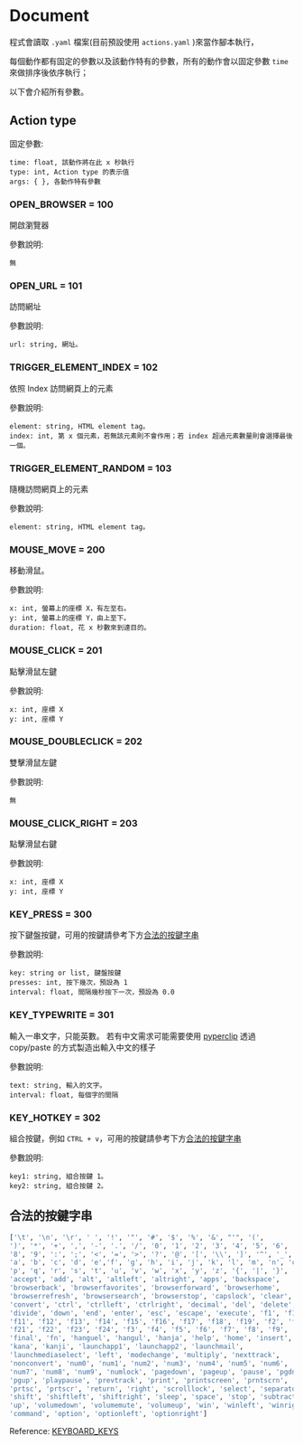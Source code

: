 # Document

程式會讀取 `.yaml` 檔案(目前預設使用 `actions.yaml` )來當作腳本執行，

每個動作都有固定的參數以及該動作特有的參數，所有的動作會以固定參數 `time` 來做排序後依序執行；

以下會介紹所有參數。

## Action type

固定參數:

```text
time: float, 該動作將在此 x 秒執行
type: int, Action type 的表示值
args: { }, 各動作特有參數
```

### OPEN_BROWSER = 100

開啟瀏覽器

參數說明:

```text
無
```

### OPEN_URL = 101

訪問網址

參數說明:

```text
url: string, 網址。
```

### TRIGGER_ELEMENT_INDEX = 102

依照 Index 訪問網頁上的元素

參數說明:

```text
element: string, HTML element tag。
index: int, 第 x 個元素，若無該元素則不會作用；若 index 超過元素數量則會選擇最後一個。
```

### TRIGGER_ELEMENT_RANDOM = 103

隨機訪問網頁上的元素

參數說明:

```text
element: string, HTML element tag。
```

### MOUSE_MOVE = 200

移動滑鼠。

參數說明:

```text
x: int, 螢幕上的座標 X，有左至右。
y: int, 螢幕上的座標 Y，由上至下。
duration: float, 花 x 秒數來到達目的。
```

### MOUSE_CLICK = 201

點擊滑鼠左鍵

參數說明:

```text
x: int, 座標 X
y: int, 座標 Y
```

### MOUSE_DOUBLECLICK = 202

雙擊滑鼠左鍵

參數說明:

```text
無
```

### MOUSE_CLICK_RIGHT = 203

點擊滑鼠右鍵

參數說明:

```text
x: int, 座標 X
y: int, 座標 Y
```

### KEY_PRESS = 300

按下鍵盤按鍵，可用的按鍵請參考下方[合法的按鍵字串](#合法的按鍵字串)

參數說明:

```text
key: string or list, 鍵盤按鍵
presses: int, 按下幾次，預設為 1
interval: float, 間隔幾秒按下一次，預設為 0.0
```

### KEY_TYPEWRITE = 301

輸入一串文字，只能英數。
若有中文需求可能需要使用 [pyperclip](https://github.com/asweigart/pyperclip)
透過 copy/paste 的方式製造出輸入中文的樣子 

參數說明:

```text
text: string, 輸入的文字。
interval: float, 每個字的間隔
```

### KEY_HOTKEY = 302

組合按鍵，例如 `CTRL + v`，可用的按鍵請參考下方[合法的按鍵字串](#合法的按鍵字串)

參數說明:

```text
key1: string, 組合按鍵 1。
key2: string, 組合按鍵 2。
```

## 合法的按鍵字串

```python
['\t', '\n', '\r', ' ', '!', '"', '#', '$', '%', '&', "'", '(',
')', '*', '+', ',', '-', '.', '/', '0', '1', '2', '3', '4', '5', '6', '7',
'8', '9', ':', ';', '<', '=', '>', '?', '@', '[', '\\', ']', '^', '_', '`',
'a', 'b', 'c', 'd', 'e','f', 'g', 'h', 'i', 'j', 'k', 'l', 'm', 'n', 'o',
'p', 'q', 'r', 's', 't', 'u', 'v', 'w', 'x', 'y', 'z', '{', '|', '}', '~',
'accept', 'add', 'alt', 'altleft', 'altright', 'apps', 'backspace',
'browserback', 'browserfavorites', 'browserforward', 'browserhome',
'browserrefresh', 'browsersearch', 'browserstop', 'capslock', 'clear',
'convert', 'ctrl', 'ctrlleft', 'ctrlright', 'decimal', 'del', 'delete',
'divide', 'down', 'end', 'enter', 'esc', 'escape', 'execute', 'f1', 'f10',
'f11', 'f12', 'f13', 'f14', 'f15', 'f16', 'f17', 'f18', 'f19', 'f2', 'f20',
'f21', 'f22', 'f23', 'f24', 'f3', 'f4', 'f5', 'f6', 'f7', 'f8', 'f9',
'final', 'fn', 'hanguel', 'hangul', 'hanja', 'help', 'home', 'insert', 'junja',
'kana', 'kanji', 'launchapp1', 'launchapp2', 'launchmail',
'launchmediaselect', 'left', 'modechange', 'multiply', 'nexttrack',
'nonconvert', 'num0', 'num1', 'num2', 'num3', 'num4', 'num5', 'num6',
'num7', 'num8', 'num9', 'numlock', 'pagedown', 'pageup', 'pause', 'pgdn',
'pgup', 'playpause', 'prevtrack', 'print', 'printscreen', 'prntscrn',
'prtsc', 'prtscr', 'return', 'right', 'scrolllock', 'select', 'separator',
'shift', 'shiftleft', 'shiftright', 'sleep', 'space', 'stop', 'subtract', 'tab',
'up', 'volumedown', 'volumemute', 'volumeup', 'win', 'winleft', 'winright', 'yen',
'command', 'option', 'optionleft', 'optionright']
```

Reference: [KEYBOARD_KEYS](https://pyautogui.readthedocs.io/en/latest/keyboard.html#keyboard-keys)